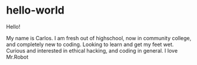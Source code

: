 # hello-world

Hello!

My name is Carlos. I am fresh out of highschool, now in community college, and completely new to coding. Looking to learn and get my feet wet. Curious and interested in ethical hacking, and coding in general. 
I love Mr.Robot
